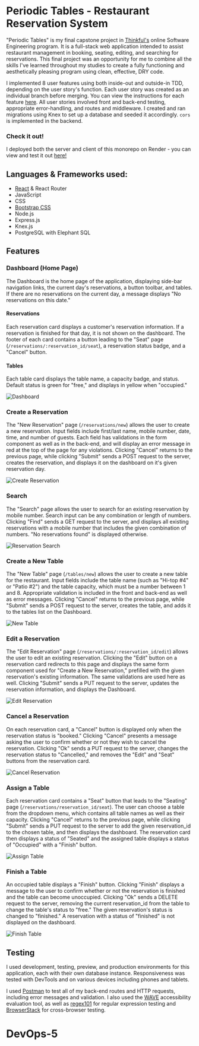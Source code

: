 # Periodic Tables - Restaurant Reservation System
"Periodic Tables" is my final capstone project in [Thinkful's](https://www.thinkful.com/bootcamp/web-development/) online Software Engineering program. 
It is a full-stack web application intended to assist restaurant management in booking, seating, editing, and searching for reservations.
This final project was an opportunity for me to combine all the skills I've learned throughout my studies to create a fully functioning and aesthetically pleasing
program using clean, effective, DRY code.

I implemented 8 user features using both inside-out and outside-in TDD, depending on the user story's function. 
Each user story was created as an individual branch before merging. You can view the instructions for each feature [here](capstone_instructions.md).
All user stories involved front and back-end testing, appropriate error-handling, and routes and middleware. I created and ran migrations using Knex to set up
a database and seeded it accordingly. ```cors``` is implemented in the backend.

### Check it out!
I deployed both the server and client of this monorepo on Render - you can view and test it out [here!](https://periodic-tables-frontend-sve1.onrender.com)

## Languages & Frameworks used:
- [React](https://github.com/facebook/create-react-app) & React Router
- JavaScript
- CSS
- [Bootstrap CSS](https://github.com/twbs/bootstrap)
- Node.js
- Express.js
- Knex.js
- PostgreSQL with Elephant SQL

## Features
### Dashboard (Home Page)
The Dashboard is the home page of the application, displaying side-bar navigation links, the current day's reservations, a button toolbar, and tables.
If there are no reservations on the current day, a message displays "No reservations on this date."
#### Reservations
Each reservation card displays a customer's reservation information. If a reservation is finished for that day, it is not shown on the dashboard.
The footer of each card contains a button leading to the "Seat" page (```/reservations/:reservation_id/seat```), a reservation status badge, and a "Cancel" button.
#### Tables
Each table card displays the table name, a capacity badge, and status. Default status is green for "free," and displays in yellow when "occupied."

![Dashboard](screenshots/dashboard.png "Dashboard")


### Create a Reservation
The "New Reservation" page (```/reservations/new```) allows the user to create a new reservation. Input fields include first/last name, mobile number, date, time, and number of guests. Each field has validations in the form component as well as in the back-end, and will display an error message in red at the top of the page for any violations. Clicking "Cancel" returns to the previous page, while clicking "Submit" sends a POST request to the server, creates the reservation, and displays it on the dashboard on it's given reservation day.

![Create Reservation](screenshots/new_reservation.png "Create a new reservation")


### Search
The "Search" page allows the user to search for an existing reservation by mobile number. Search input can be any combination or length of numbers.
Clicking "Find" sends a GET request to the server, and displays all existing reservations with a mobile number that includes the given combination of numbers. "No reservations found" is displayed otherwise.

![Reservation Search](screenshots/search_screen.png "Reservation search")


### Create a New Table
The "New Table" page (```/tables/new```) allows the user to create a new table for the restaurant. Input fields include the table name (such as "Hi-top #4" or "Patio #2") and the table capacity, which must be a number between 1 and 8. Appropriate validation is included in the front and back-end as well as error messages.
Clicking "Cancel" returns to the previous page, while "Submit" sends a POST request to the server, creates the table, and adds it to the tables list on the Dashboard.

![New Table](screenshots/new_table.png "New Table")


### Edit a Reservation
The "Edit Reservation" page (```/reservations/:reservation_id/edit```) allows the user to edit an existing reservation. Clicking the "Edit" button on a reservation card redirects to this page and displays the same form component used for "Create a New Reservation," prefilled with the given reservation's existing information. The same validations are used here as well. Clicking "Submit" sends a PUT request to the server, updates the reservation information, and displays the Dashboard.

![Edit Reservation](screenshots/edit_reservation.png "Edit Reservation")


### Cancel a Reservation
On each reservation card, a "Cancel" button is displayed only when the reservation status is "booked." Clicking "Cancel" presents a message asking the user to confirm whether or not they wish to cancel the reservation. Clicking "Ok" sends a PUT request to the server, changes the reservation status to "Cancelled," and removes the "Edit" and "Seat" buttons from the reservation card.

![Cancel Reservation](screenshots/cancel_reservation.png "Cancel Reservation")


### Assign a Table
Each reservation card contains a "Seat" button that leads to the "Seating" page (```/reservations/reservation_id/seat```). The user can choose a table from the dropdown menu, which contains all table names as well as their capacity. Clicking "Cancel" returns to the previous page, while clicking "Submit" sends a PUT request to the server to add the given reservation_id to the chosen table, and then displays the dashboard. The reservation card then displays a status of "Seated" and the assigned table displays a status of "Occupied" with a "Finish" button.

![Assign Table](screenshots/seating.png "Assign a Table")


### Finish a Table
An occupied table displays a "Finish" button. Clicking "Finish" displays a message to the user to confirm whether or not the reservation is finished and the table can become unoccupied. Clicking "Ok" sends a DELETE request to the server, removing the current reservation_id from the table to change the table's status to "free." The given reservation's status is changed to "finished." A reservation with a status of "finished" is not displayed on the dashboard.

![Finish Table](screenshots/finish_table.png "Finish Table")


## Testing
I used development, testing, preview, and production environments for this application, each with their own database instance. Responsiveness was tested with DevTools and on various devices including phones and tablets.

I used [Postman](https://www.postman.com/) to test all of my back-end routes and HTTP requests, including error messages and validation. I also used the [WAVE](https://wave.webaim.org/) accessibility evaluation tool, as well as [regex101](regex101.com) for regular expression testing and [BrowserStack](browserstack.com) for cross-browser testing.
# DevOps-5
